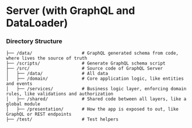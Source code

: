 # Server (with GraphQL and DataLoader)

<!-- ```
├── /src/                    # Source code of GraphQL Server
│   ├── /interface/          # NodeInterface (Relay) and other GraphQL Interfaces
│   ├── /modules/            # Modules (think on modules like isolated pieces of your code)
│   │   │── /mutation/       # Module mutations (add an index file to be used on MutationType)
│   │   │── /subscription/   # Module subscriptions (add an index file to be used on SubscriptionType)
│   │   │── /enum/           # Enums related to this module
``` -->

### Directory Structure

```
├── /data/                   # GraphQL generated schema from code, where lives the source of truth
├── /scripts/                # Generate GraphQL schema script
├── /src/                    # Source code of GraphQL Server
│   ├── /data/               # All data
│   ├── /domain/             # Core application logic, like entities and events
│   ├── /services/           # Business logic layer, enforcing domain rules, like validations and authorization
│   ├── /shared/             # Shared code between all layers, like a global module
│   ├── /presentation/       # How the app is exposed to out, like GraphQL or REST endpoints
├── /test/                   # Test helpers
```
